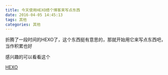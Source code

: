 ```yaml
---
title: 今天使用HEXO搭个博客来写点东西
date: 2016-04-05 14:45:13
tags: 其他
categories: 其他
---
```


折腾了一段时间的HEXO了，这个东西挺有意思的，那就开始用它来写点东西吧，当作积累也好

感兴趣的可以看看这个

[HEXO](https://hexo.io/)
